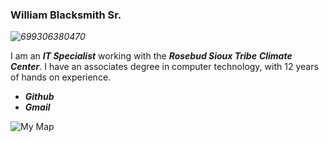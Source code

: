 ### William Blacksmith Sr.

*![699306380470](https://github.com/WilliamBlacksmith/WilliamBlacksmith.github.io/assets/166405777/b52a6e71-6358-443d-a4f4-54b12b564f3a)*


 I am an ***IT Specialist*** working with the ***Rosebud Sioux Tribe*** ***Climate Center***. I have an associates degree in computer technology, with 12 years of hands on experience.


 * ***Github***
 * ***Gmail***

![My Map](https://github.com/WilliamBlacksmith/WilliamBlacksmith.github.io/assets/166405777/cf4f7b47-4169-4493-9cbb-09c324bc37bf)
